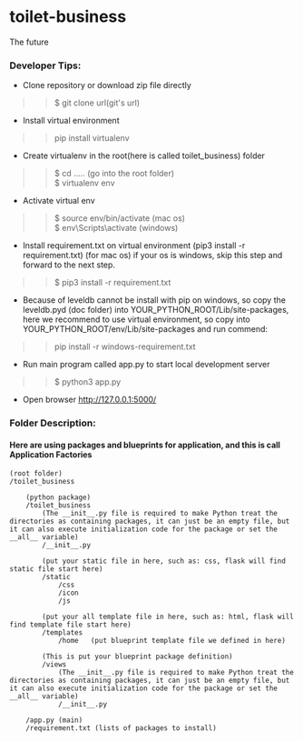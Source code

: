 # toilet-business
The future

### Developer Tips:
* Clone repository or download zip file directly
>>$ git clone url(git's url)
* Install virtual environment
>> pip install virtualenv
* Create virtualenv in the root(here is called toilet_business) folder
>>$ cd ..... (go into the root folder)  
>>$ virtualenv env
* Activate virtual env
>>$ source env/bin/activate (mac os)  
>>$ env\Scripts\activate (windows)
* Install requirement.txt on virtual environment (pip3 install -r requirement.txt) (for mac os)
  if your os is windows, skip this step and forward to the next step.
>>$ pip3 install -r requirement.txt
* Because of leveldb cannot be install with pip on windows, so copy the leveldb.pyd (doc folder) into YOUR_PYTHON_ROOT/Lib/site-packages,
  here we recommend to use virtual environment, so copy into YOUR_PYTHON_ROOT/env/Lib/site-packages and run commend:
>> pip install -r windows-requirement.txt
* Run main program called app.py to start local development server
>>$ python3 app.py
* Open browser http://127.0.0.1:5000/

### Folder Description:
#### Here are using packages and blueprints for application, and this is call Application Factories
    (root folder)
    /toilet_business
     
        (python package)
        /toilet_business
            (The __init__.py file is required to make Python treat the directories as containing packages, it can just be an empty file, but it can also execute initialization code for the package or set the __all__ variable)
            /__init__.py
            
            (put your static file in here, such as: css, flask will find static file start here)
            /static
                /css
                /icon
                /js
            
            (put your all template file in here, such as: html, flask will find template file start here)
            /templates
                /home   (put blueprint template file we defined in here)
            
            (This is put your blueprint package definition)
            /views
                (The __init__.py file is required to make Python treat the directories as containing packages, it can just be an empty file, but it can also execute initialization code for the package or set the __all__ variable)
                /__init__.py
          
        /app.py (main)
        /requirement.txt (lists of packages to install)